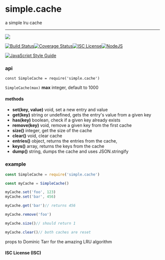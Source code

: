# simple.cache

a simple lru cache

----
<a href="https://nodei.co/npm/simple.cache/"><img src="https://nodei.co/npm/simple.cache.png?downloads=true"></a>

[![Build Status](https://travis-ci.org/joaquimserafim/simple.cache.svg?branch=master)](https://travis-ci.org/joaquimserafim/simple.cache)[![Coverage Status](https://coveralls.io/repos/github/joaquimserafim/simple.cache/badge.svg)](https://coveralls.io/github/joaquimserafim/simple.cache)[![ISC License](https://img.shields.io/badge/license-ISC-blue.svg?style=flat-square)](https://github.com/joaquimserafim/simple.cache/blob/master/LICENSE)[![NodeJS](https://img.shields.io/badge/node-6.x.x-brightgreen.svg?style=flat-square)](https://github.com/joaquimserafim/simple.cache/blob/master/package.json#L39)

[![JavaScript Style Guide](https://cdn.rawgit.com/feross/standard/master/badge.svg)](https://github.com/feross/standard)


### api
`const SimpleCache = require('simple.cache')`

`SimpleCache(max)` **max** integer, default to 1000

#### methods
* **set(key, value)** void, set a new entry and value
* **get(key)** string or undefined, gets the entry's value from a given key
* **has(key)** boolean, check if a given key already exists
* **remove(key)** void, remove a given key from the first cache
* **size()** integer, get the size of the cache
* **clear()** void, clear cache
* **entries()** object, returns the entries from the cache,
* **keys()** array, returns the keys from the cache
* **dump()** string, dumps the cache and uses JSON.stringify


### example


```js
const SimpleCache = require('simple.cache')

const myCache = SimpleCache()

myCache.set('foo', 123)
myCache.set('bar', 456)

myCache.get('bar')// returns 456

myCache.remove('foo')

myCache.size()// should return 1

myCache.clear()// both caches are reset
```


props to Dominic Tarr for the amazing LRU algorithm

#### ISC License (ISC)
